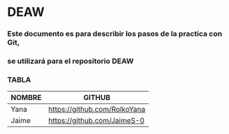 # DEAW

### Este documento es para describir los pasos de la practica con Git, 
### se utilizará para el repositorio DEAW

### TABLA

| NOMBRE | GITHUB |
|--------------|--------------|
| Yana       | https://github.com/RolkoYana       |
| Jaime       | https://github.com/JaimeS-0       |
